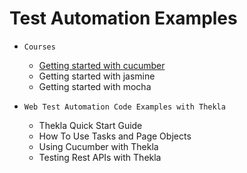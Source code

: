 # Test Automation Examples

* ``Courses``
    * [Getting started with cucumber](courses/cucumber/README.md)
    * Getting started with jasmine
    * Getting started with mocha
    
* ``Web Test Automation Code Examples with Thekla``
    * Thekla Quick Start Guide
    * How To Use Tasks and Page Objects
    * Using Cucumber with Thekla
    * Testing Rest APIs with Thekla